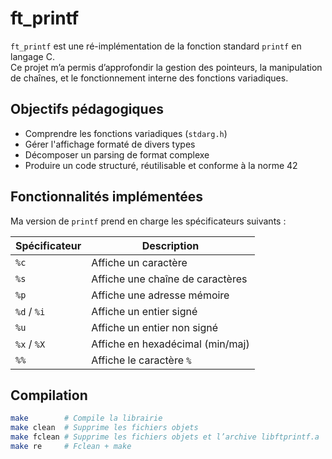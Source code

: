 # ft_printf

`ft_printf` est une ré-implémentation de la fonction standard `printf` en langage C.  
Ce projet m’a permis d’approfondir la gestion des pointeurs, la manipulation de chaînes, et le fonctionnement interne des fonctions variadiques.

## Objectifs pédagogiques

- Comprendre les fonctions variadiques (`stdarg.h`)
- Gérer l'affichage formaté de divers types
- Décomposer un parsing de format complexe
- Produire un code structuré, réutilisable et conforme à la norme 42

## Fonctionnalités implémentées

Ma version de `printf` prend en charge les spécificateurs suivants :

| Spécificateur | Description                       |
|---------------|-----------------------------------|
| `%c`          | Affiche un caractère              |
| `%s`          | Affiche une chaîne de caractères  |
| `%p`          | Affiche une adresse mémoire       |
| `%d` / `%i`   | Affiche un entier signé           |
| `%u`          | Affiche un entier non signé       |
| `%x` / `%X`   | Affiche en hexadécimal (min/maj)  |
| `%%`          | Affiche le caractère `%`          |

## Compilation

```bash
make        # Compile la librairie
make clean  # Supprime les fichiers objets
make fclean # Supprime les fichiers objets et l’archive libftprintf.a
make re     # Fclean + make
